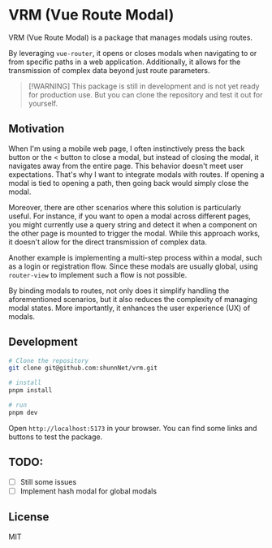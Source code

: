 # VRM (Vue Route Modal)
VRM (Vue Route Modal) is a package that manages modals using routes. 

By leveraging `vue-router`, it opens or closes modals when navigating to or from specific paths in a web application. Additionally, it allows for the transmission of complex data beyond just route parameters.

> [!WARNING] This package is still in development and is not yet ready for production use. But you can clone the repository and test it out for yourself.

## Motivation
When I'm using a mobile web page, I often instinctively press the back button or the < button to close a modal, but instead of closing the modal, it navigates away from the entire page. This behavior doesn't meet user expectations. That's why I want to integrate modals with routes. If opening a modal is tied to opening a path, then going back would simply close the modal.

Moreover, there are other scenarios where this solution is particularly useful. For instance, if you want to open a modal across different pages, you might currently use a query string and detect it when a component on the other page is mounted to trigger the modal. While this approach works, it doesn't allow for the direct transmission of complex data. 

Another example is implementing a multi-step process within a modal, such as a login or registration flow. Since these modals are usually global, using `router-view` to implement such a flow is not possible. 

By binding modals to routes, not only does it simplify handling the aforementioned scenarios, but it also reduces the complexity of managing modal states. More importantly, it enhances the user experience (UX) of modals.

## Development

```bash
# Clone the repository
git clone git@github.com:shunnNet/vrm.git

# install
pnpm install

# run
pnpm dev
```

Open `http://localhost:5173` in your browser. You can find some links and buttons to test the package.

## TODO:
- [ ] Still some issues
- [ ] Implement hash modal for global modals

## License
MIT

